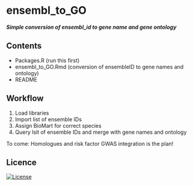 # ensembl_to_GO

***Simple conversion of ensembl_id to gene name and gene ontology***
 
## Contents
* Packages.R (run this first) 
* ensembl_to_GO.Rmd (conversion of ensembleID to gene names and ontology) 
* README
  
## Workflow 

1. Load libraries
1. Import list of ensemble IDs
2. Assign BioMart for correct species 
3. Query lsit of ensemble IDs and merge with gene names and ontology

To come: Homologues and risk factor GWAS integration is the plan! 

## Licence

[![License](https://img.shields.io/badge/License-CC--BY--NC_4.0_International_license.-blue)](#license)
